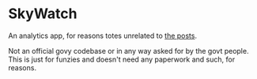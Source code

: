 # SkyWatch
An analytics app, for reasons totes unrelated to [the posts](https://bsky.app/profile/cpsc.gov/post/3lbii2ll5a22g).

Not an official govy codebase or in any way asked for by the govt people. This is just for funzies and doesn't need any paperwork and such, for reasons.



